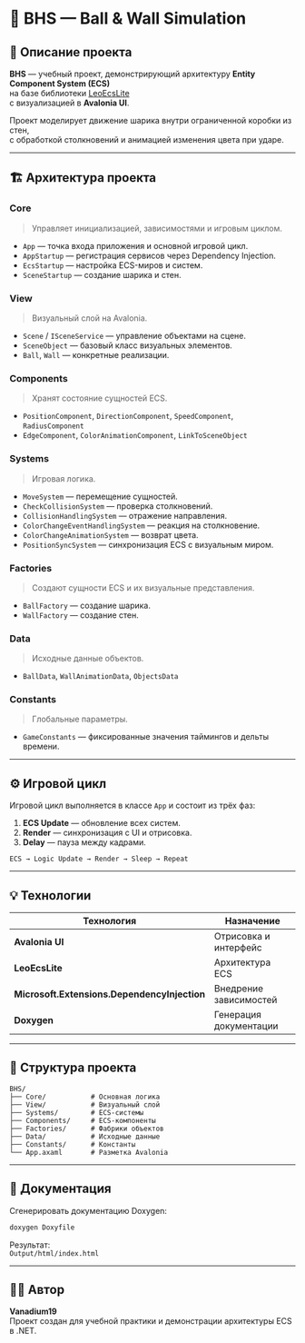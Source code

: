 # 🧩 BHS — Ball & Wall Simulation

## 🎯 Описание проекта

**BHS** — учебный проект, демонстрирующий архитектуру **Entity Component System (ECS)**  
на базе библиотеки [LeoEcsLite](https://github.com/Leopotam/ecslite)  
с визуализацией в **Avalonia UI**.

Проект моделирует движение шарика внутри ограниченной коробки из стен,  
с обработкой столкновений и анимацией изменения цвета при ударе.

---

## 🏗️ Архитектура проекта

### **Core**
> Управляет инициализацией, зависимостями и игровым циклом.
- `App` — точка входа приложения и основной игровой цикл.  
- `AppStartup` — регистрация сервисов через Dependency Injection.  
- `EcsStartup` — настройка ECS-миров и систем.  
- `SceneStartup` — создание шарика и стен.

### **View**
> Визуальный слой на Avalonia.
- `Scene` / `ISceneService` — управление объектами на сцене.  
- `SceneObject` — базовый класс визуальных элементов.  
- `Ball`, `Wall` — конкретные реализации.

### **Components**
> Хранят состояние сущностей ECS.
- `PositionComponent`, `DirectionComponent`, `SpeedComponent`, `RadiusComponent`  
- `EdgeComponent`, `ColorAnimationComponent`, `LinkToSceneObject`

### **Systems**
> Игровая логика.
- `MoveSystem` — перемещение сущностей.  
- `CheckCollisionSystem` — проверка столкновений.  
- `CollisionHandlingSystem` — отражение направления.  
- `ColorChangeEventHandlingSystem` — реакция на столкновение.  
- `ColorChangeAnimationSystem` — возврат цвета.  
- `PositionSyncSystem` — синхронизация ECS с визуальным миром.

### **Factories**
> Создают сущности ECS и их визуальные представления.
- `BallFactory` — создание шарика.  
- `WallFactory` — создание стен.

### **Data**
> Исходные данные объектов.
- `BallData`, `WallAnimationData`, `ObjectsData`

### **Constants**
> Глобальные параметры.
- `GameConstants` — фиксированные значения таймингов и дельты времени.

---

## ⚙️ Игровой цикл

Игровой цикл выполняется в классе `App` и состоит из трёх фаз:

1. **ECS Update** — обновление всех систем.  
2. **Render** — синхронизация с UI и отрисовка.  
3. **Delay** — пауза между кадрами.

```
ECS → Logic Update → Render → Sleep → Repeat
```

---

## 💡 Технологии

| Технология | Назначение |
|-------------|-------------|
| **Avalonia UI** | Отрисовка и интерфейс |
| **LeoEcsLite** | Архитектура ECS |
| **Microsoft.Extensions.DependencyInjection** | Внедрение зависимостей |
| **Doxygen** | Генерация документации |

---

## 📁 Структура проекта

```
BHS/
├── Core/           # Основная логика
├── View/           # Визуальный слой
├── Systems/        # ECS-системы
├── Components/     # ECS-компоненты
├── Factories/      # Фабрики объектов
├── Data/           # Исходные данные
├── Constants/      # Константы
└── App.axaml       # Разметка Avalonia
```

---

## 📘 Документация

Сгенерировать документацию Doxygen:

```bash
doxygen Doxyfile
```

Результат:  
`Output/html/index.html`

---

## 👨‍💻 Автор

**Vanadium19**  
Проект создан для учебной практики и демонстрации архитектуры ECS в .NET.
